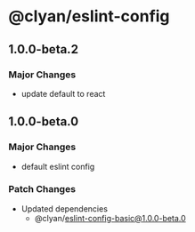 # @clyan/eslint-config

## 1.0.0-beta.2

### Major Changes

- update default to react

## 1.0.0-beta.0

### Major Changes

- default eslint config

### Patch Changes

- Updated dependencies
  - @clyan/eslint-config-basic@1.0.0-beta.0
